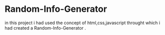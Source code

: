 # Random-Info-Generator
in this project i had used the concept of html,css,javascript throught which i had created a Random-Info-Generator  .

